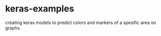 # keras-examples

creating keras models to predict colors and markers of a spesific area on graphs.
